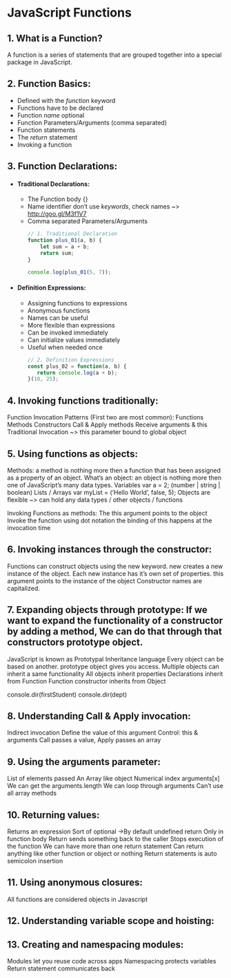 # JavaScript Functions
## 1. What is a Function?
A function is a series of statements that are grouped together into a special package in JavaScript.

## 2. Function Basics:
- Defined with the *function* keyword
- Functions have to be declared
- Function *name* optional	
- Function Parameters/Arguments (comma separated)
- Function statements
- The *return* statement
- Invoking a function

## 3. Function Declarations:
- #### Traditional Declarations: 
    - The Function body {}
    - Name identifier don’t use *keywords*, check names ~> http://goo.gl/M3f1V7
    - Comma separated Parameters/Arguments
        ```javascript 
        // 1. Traditional Declaration
        function plus_01(a, b) {
            let sum = a + b; 
            return sum;
        }
        
        console.log(plus_01(5, 7));
        ```

- #### Definition Expressions:
    - Assigning functions to expressions
    - Anonymous functions
    - Names can be useful
    - More flexible than expressions
    - Can be invoked immediately
    - Can initialize values immediately
    - Useful when needed once
         ```javascript
         // 2. Definition Expressions
         const plus_02 = function(a, b) {
            return console.log(a + b);
         }(10, 25);
         ```

## 4. Invoking functions traditionally:
Function Invocation Patterns (First two are most common): 
Functions
Methods
Constructors
Call & Apply methods
Receive arguments & this
Traditional Invocation ~> this parameter bound to global object

## 5. Using functions as objects:
Methods: a method is nothing more then a function that has been assigned as a property of an object.
What’s an object: an object is nothing more then one of JavaScript’s many data types.
Variables var a = 2; (number | string | boolean)
Lists / Arrays var myList = (‘Hello World’, false, 5);
Objects are flexible ~> can hold any data types / other objects / functions


Invoking Functions as methods: 
The this argument points to the object
Invoke the function using dot notation
the binding of this happens at the invocation time


## 6. Invoking instances through the constructor: 
Functions can construct objects using the new keyword.
new creates a new instance of the object.
Each new instance has it’s own set of properties.
this argument points to the instance of the object
Constructor names are capitalized.


## 7. Expanding objects through prototype: If we want to expand the functionality of a constructor by adding a method, We can do that through that constructors prototype object. 

JavaScript is known as Prototypal Inheritance language
Every object can be based on another.
prototype object gives you access.
Multiple objects can inherit a same functionality
All objects inherit properties
Declarations inherit from Function
Function constructor inherits from Object



console.dir(firstStudent)
console.dir(dept)

## 8. Understanding Call & Apply invocation:
Indirect invocation
Define the value of this argument
Control: this & arguments
Call passes a value, Apply passes an array

## 9. Using the arguments parameter:
List of elements passed
An Array like object
Numerical index arguments[x]
We can get the arguments.length
We can loop through arguments
Can’t use all array methods

## 10. Returning values:
Returns an expression
Sort of optional ->By default undefined return
Only in function body
Return sends something back to the caller
Stops execution of the function
We can have more than one return statement
Can return anything like other function or object or nothing
Return statements is auto semicolon insertion

## 11. Using anonymous closures:
All functions are considered objects in Javascript

## 12. Understanding variable scope and hoisting:

## 13. Creating and namespacing modules:
Modules let you reuse code across apps
Namespacing protects variables
Return statement communicates back
